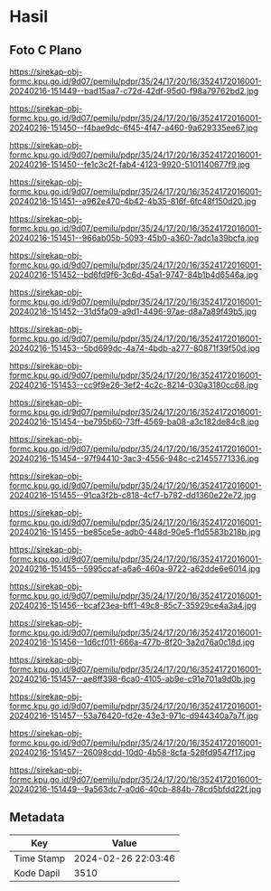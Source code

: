 # Hasil

## Foto C Plano

https://sirekap-obj-formc.kpu.go.id/9d07/pemilu/pdpr/35/24/17/20/16/3524172016001-20240216-151449--bad15aa7-c72d-42df-95d0-f98a79762bd2.jpg

https://sirekap-obj-formc.kpu.go.id/9d07/pemilu/pdpr/35/24/17/20/16/3524172016001-20240216-151450--f4bae9dc-6f45-4f47-a460-9a629335ee67.jpg

https://sirekap-obj-formc.kpu.go.id/9d07/pemilu/pdpr/35/24/17/20/16/3524172016001-20240216-151450--fe1c3c2f-fab4-4123-9920-5101140677f9.jpg

https://sirekap-obj-formc.kpu.go.id/9d07/pemilu/pdpr/35/24/17/20/16/3524172016001-20240216-151451--a962e470-4b42-4b35-816f-6fc48f150d20.jpg

https://sirekap-obj-formc.kpu.go.id/9d07/pemilu/pdpr/35/24/17/20/16/3524172016001-20240216-151451--966ab05b-5093-45b0-a360-7adc1a39bcfa.jpg

https://sirekap-obj-formc.kpu.go.id/9d07/pemilu/pdpr/35/24/17/20/16/3524172016001-20240216-151452--bd6fd9f6-3c6d-45a1-9747-84b1b4d6546a.jpg

https://sirekap-obj-formc.kpu.go.id/9d07/pemilu/pdpr/35/24/17/20/16/3524172016001-20240216-151452--31d5fa09-a9d1-4496-97ae-d8a7a89f49b5.jpg

https://sirekap-obj-formc.kpu.go.id/9d07/pemilu/pdpr/35/24/17/20/16/3524172016001-20240216-151453--5bd699dc-4a74-4bdb-a277-80871f39f50d.jpg

https://sirekap-obj-formc.kpu.go.id/9d07/pemilu/pdpr/35/24/17/20/16/3524172016001-20240216-151453--cc9f9e26-3ef2-4c2c-8214-030a3180cc68.jpg

https://sirekap-obj-formc.kpu.go.id/9d07/pemilu/pdpr/35/24/17/20/16/3524172016001-20240216-151454--be795b60-73ff-4569-ba08-a3c182de84c8.jpg

https://sirekap-obj-formc.kpu.go.id/9d07/pemilu/pdpr/35/24/17/20/16/3524172016001-20240216-151454--97f94410-3ac3-4556-948c-c21455771336.jpg

https://sirekap-obj-formc.kpu.go.id/9d07/pemilu/pdpr/35/24/17/20/16/3524172016001-20240216-151455--91ca3f2b-c818-4cf7-b782-dd1360e22e72.jpg

https://sirekap-obj-formc.kpu.go.id/9d07/pemilu/pdpr/35/24/17/20/16/3524172016001-20240216-151455--be85ce5e-adb0-448d-90e5-f1d5583b218b.jpg

https://sirekap-obj-formc.kpu.go.id/9d07/pemilu/pdpr/35/24/17/20/16/3524172016001-20240216-151455--5995ccaf-a6a6-460a-9722-a62dde6e6014.jpg

https://sirekap-obj-formc.kpu.go.id/9d07/pemilu/pdpr/35/24/17/20/16/3524172016001-20240216-151456--bcaf23ea-bff1-49c8-85c7-35929ce4a3a4.jpg

https://sirekap-obj-formc.kpu.go.id/9d07/pemilu/pdpr/35/24/17/20/16/3524172016001-20240216-151456--1d6cf011-666a-477b-8f20-3a2d76a0c18d.jpg

https://sirekap-obj-formc.kpu.go.id/9d07/pemilu/pdpr/35/24/17/20/16/3524172016001-20240216-151457--ae8ff398-6ca0-4105-ab9e-c91e701a9d0b.jpg

https://sirekap-obj-formc.kpu.go.id/9d07/pemilu/pdpr/35/24/17/20/16/3524172016001-20240216-151457--53a76420-fd2e-43e3-971c-d944340a7a7f.jpg

https://sirekap-obj-formc.kpu.go.id/9d07/pemilu/pdpr/35/24/17/20/16/3524172016001-20240216-151457--26098cdd-10d0-4b58-8cfa-526fd9547f17.jpg

https://sirekap-obj-formc.kpu.go.id/9d07/pemilu/pdpr/35/24/17/20/16/3524172016001-20240216-151449--9a563dc7-a0d6-40cb-884b-78cd5bfdd22f.jpg


## Metadata

| Key        | Value               |
| ---------- | ------------------- |
| Time Stamp | 2024-02-26 22:03:46 |
| Kode Dapil | 3510                |



